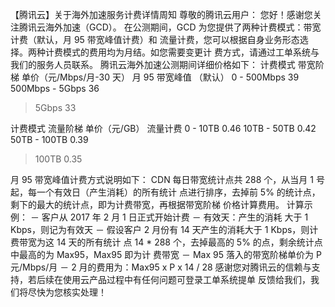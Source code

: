 【腾讯云】关于海外加速服务计费详情周知
尊敬的腾讯云用户：
您好！感谢您关注腾讯云海外加速（GCD）。
在公测期间，GCD 为您提供了两种计费模式：带宽计费（默认，月 95 带宽峰值计费）和
流量计费，您可以根据自身业务形态选择。两种计费模式的费用均为月结。如您需要变更计
费方式，请通过工单系统与我们的服务人员联系。
腾讯云海外加速公测期间详细价格如下：
计费模式  带宽阶梯  单价（元/Mbps/月-30 天）
月 95 带宽峰值
（默认）
0 - 500Mbps  39
500Mbps - 5Gbps  36
> 5Gbps  33

计费模式  流量阶梯  单价（元/GB）
流量计费
0 - 10TB  0.46
10TB - 50TB  0.42
50TB - 100TB  0.39
> 100TB  0.35

月 95 带宽峰值计费方式说明如下：
CDN 每日带宽统计点共 288 个，从当月 1 号起，每一个有效日（产生消耗）的所有统计
点进行排序，去掉前 5% 的统计点，剩下的最大的统计点，即为计费带宽，再根据带宽阶梯
价格计算费用。
计算示例：
－ 客户从 2017 年 2 月 1 日正式开始计费
－ 有效天：产生的消耗 大于 1 Kbps，则记为有效天
－ 假设客户 2 月份有 14 天产生的消耗大于 1 Kbps，则计费带宽为这 14 天的所有统计
点 14 * 288 个，去掉最高的 5% 的点，剩余统计点中最高的为 Max95，Max95 即为计
费带宽
－ Max 95 落入的带宽阶梯单价为 P 元/Mbps/月
－ 2 月的费用为：Max95 x P x 14 / 28
感谢您对腾讯云的信赖与支持，若后续在使用云产品过程中有任何问题可登录工单系统提单
反馈给我们，我们将尽快为您核实处理！
